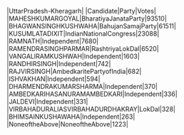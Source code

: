  
|UttarPradesh-Kheragarh|
|Candidate|Party|Votes|
|MAHESHKUMARGOYAL|BharatiyaJanataParty|93510|
|BHAGWANSINGHKUSHWAHA|BahujanSamajParty|61511|
|KUSUMLATADIXIT|IndianNationalCongress|23088|
|RAMNATH|Independent|7680|
|RAMENDRASINGHPARMAR|RashtriyaLokDal|6520|
|VANGALIRAMKUSHWAH|Independent|1603|
|RANDHIRSINGH|Independent|742|
|RAJVIRSINGH|AmbedkaritePartyofIndia|682|
|ISHVAKHAN|Independent|594|
|DHARMENDRAKUMARSHARMA|Independent|370|
|AMBEDKARIHASANURAMAMBEDKARI|Independent|336|
|JALDEVI|Independent|331|
|VIRBAHADURALIASVIRBAHADURDHAKRAY|LokDal|328|
|BHIMSAINKUSHAWAHA|Independent|263|
|NoneoftheAbove|NoneoftheAbove|1223|
